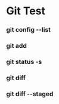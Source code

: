 # Git Test

### git config --list
### git add 

### git status -s
### git diff

### git diff --staged